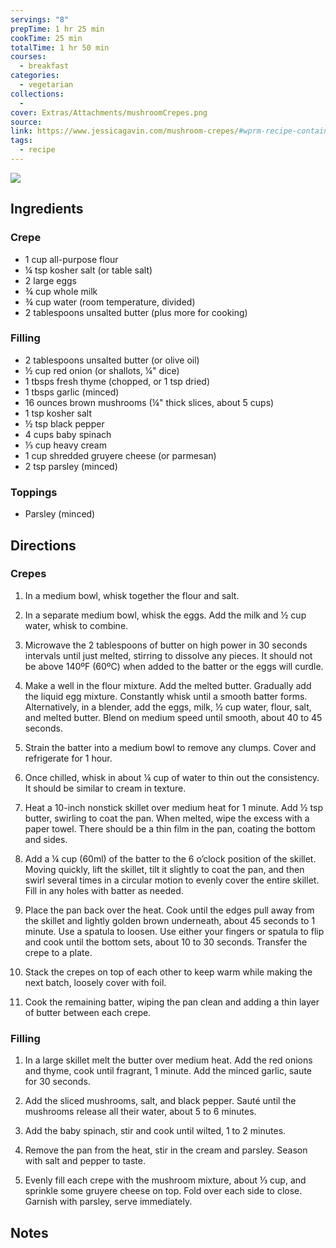 ```yaml
---
servings: "8"
prepTime: 1 hr 25 min
cookTime: 25 min
totalTime: 1 hr 50 min
courses:
  - breakfast
categories:
  - vegetarian
collections:
  -
cover: Extras/Attachments/mushroomCrepes.png
source:
link: https://www.jessicagavin.com/mushroom-crepes/#wprm-recipe-container-67138
tags:
  - recipe
---
```


![](Extras/Attachments/mushroomCrepes.png)


## Ingredients

### Crepe

- 1 cup all-purpose flour
- ¼ tsp kosher salt (or table salt)
- 2 large eggs
- ¾ cup whole milk
- ¾ cup water (room temperature, divided)
- 2 tablespoons unsalted butter (plus more for cooking)

### Filling

- 2 tablespoons unsalted butter (or olive oil)
- ½ cup red onion (or shallots, ¼" dice)
- 1 tbsps fresh thyme (chopped, or 1 tsp dried)
- 1 tbsps garlic (minced)
- 16 ounces brown mushrooms (¼" thick slices, about 5 cups)
- 1 tsp kosher salt
- ½ tsp black pepper
- 4 cups baby spinach
- ⅓ cup heavy cream
- 1 cup shredded gruyere cheese (or parmesan)
- 2 tsp parsley (minced)

### Toppings

- Parsley (minced)


## Directions

### Crepes

1. In a medium bowl, whisk together the flour and salt.

2. In a separate medium bowl, whisk the eggs. Add the milk and ½ cup water, whisk to combine.

3. Microwave the 2 tablespoons of butter on high power in 30 seconds intervals until just melted, stirring to dissolve any pieces. It should not be above 140ºF (60ºC) when added to the batter or the eggs will curdle.

4. Make a well in the flour mixture. Add the melted butter. Gradually add the liquid egg mixture. Constantly whisk until a smooth batter forms. Alternatively, in a blender, add the eggs, milk, ½ cup water, flour, salt, and melted butter. Blend on medium speed until smooth, about 40 to 45 seconds.

5. Strain the batter into a medium bowl to remove any clumps. Cover and refrigerate for 1 hour.

6. Once chilled, whisk in about ¼ cup of water to thin out the consistency. It should be similar to cream in texture.

7. Heat a 10-inch nonstick skillet over medium heat for 1 minute. Add ½ tsp butter, swirling to coat the pan. When melted, wipe the excess with a paper towel. There should be a thin film in the pan, coating the bottom and sides.

8. Add a ¼ cup (60ml) of the batter to the 6 o’clock position of the skillet. Moving quickly, lift the skillet, tilt it slightly to coat the pan, and then swirl several times in a circular motion to evenly cover the entire skillet. Fill in any holes with batter as needed.

9. Place the pan back over the heat. Cook until the edges pull away from the skillet and lightly golden brown underneath, about 45 seconds to 1 minute. Use a spatula to loosen. Use either your fingers or spatula to flip and cook until the bottom sets, about 10 to 30 seconds. Transfer the crepe to a plate.

10. Stack the crepes on top of each other to keep warm while making the next batch, loosely cover with foil.

11. Cook the remaining batter, wiping the pan clean and adding a thin layer of butter between each crepe.

### Filling

1. In a large skillet melt the butter over medium heat. Add the red onions and thyme, cook until fragrant, 1 minute. Add the minced garlic, saute for 30 seconds.

2. Add the sliced mushrooms, salt, and black pepper. Sauté until the mushrooms release all their water, about 5 to 6 minutes.

3. Add the baby spinach, stir and cook until wilted, 1 to 2 minutes.

4. Remove the pan from the heat, stir in the cream and parsley. Season with salt and pepper to taste.

5. Evenly fill each crepe with the mushroom mixture, about ⅓ cup, and sprinkle some gruyere cheese on top. Fold over each side to close. Garnish with parsley, serve immediately.


## Notes